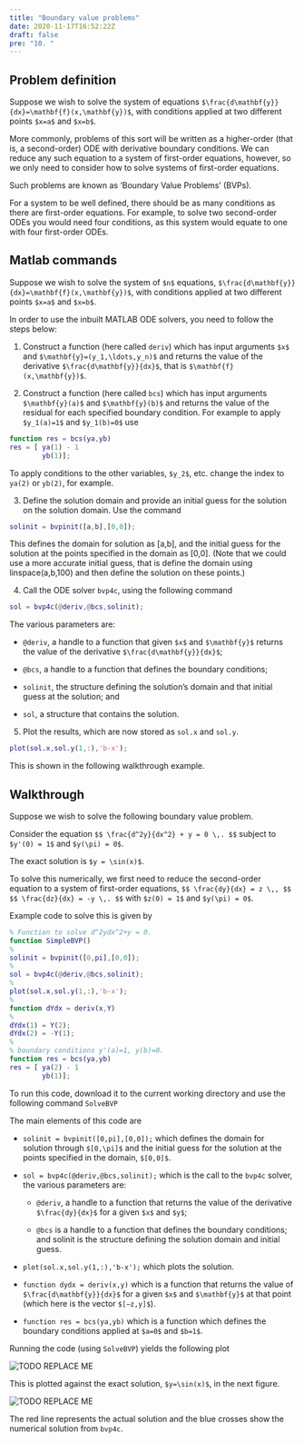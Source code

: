 ```yaml
---
title: "Boundary value problems"
date: 2020-11-17T16:52:22Z
draft: false
pre: "10. "
---
```



## Problem definition

Suppose we wish to solve the system of equations `$\frac{d\mathbf{y}}{dx}=\mathbf{f}(x,\mathbf{y})$`, with conditions applied at two different points `$x=a$` and `$x=b$`.

More commonly, problems of this sort will be written as a higher-order (that is, a second-order) ODE with derivative boundary conditions. We can reduce any such equation to a system of first-order equations, however, so we only need to consider how to solve systems of first-order equations.

Such problems are known as ‘Boundary Value Problems’ (BVPs).

For a system to be well defined, there should be as many conditions as there are first-order equations. For example, to solve two second-order ODEs you would need four conditions, as this system would equate to one with four first-order ODEs.


## Matlab commands

Suppose we wish to solve the system of `$n$` equations, `$\frac{d\mathbf{y}}{dx}=\mathbf{f}(x,\mathbf{y})$`, with conditions applied at two different points `$x=a$` and `$x=b$`.

In order to use the inbuilt MATLAB ODE solvers, you need to follow the steps below:

1. Construct a function (here called `deriv`) which has input arguments `$x$` and `$\mathbf{y}=(y_1,\ldots,y_n)$` and returns the value of the derivative `$\frac{d\mathbf{y}}{dx}$`, that is `$\mathbf{f}(x,\mathbf{y})$`.

2. Construct a function (here called `bcs`) which has input arguments `$\mathbf{y}(a)$` and `$\mathbf{y}(b)$` and returns the value of the residual for each specified boundary condition. For example to apply `$y_1(a)=1$` and `$y_1(b)=0$` use

```matlab
function res = bcs(ya,yb)
res = [ ya(1) - 1
        yb(1)];
```

To apply conditions to the other variables, `$y_2$`, etc. change the index to `ya(2)` or `yb(2)`, for example.

3. Define the solution domain and provide an initial guess for the solution on the solution domain. Use the command

```matlab
solinit = bvpinit([a,b],[0,0]);
```

This defines the domain for solution as [a,b], and the initial guess for the solution at the points specified in the domain as [0,0]. (Note that we could use a more accurate initial guess, that is define the domain using linspace(a,b,100) and then define the solution on these points.)

4. Call the ODE solver `bvp4c`, using the following command

```matlab
sol = bvp4c(@deriv,@bcs,solinit);
```

The various parameters are:

- `@deriv`, a handle to a function that given `$x$` and `$\mathbf{y}$` returns the value of the derivative `$\frac{d\mathbf{y}}{dx}$`;

- `@bcs`, a handle to a function that defines the boundary conditions;

- `solinit`, the structure defining the solution’s domain and that initial guess at the solution; and
- `sol`, a structure that contains the solution.

5. Plot the results, which are now stored as `sol.x` and `sol.y`.

```matlab
plot(sol.x,sol.y(1,:),'b-x');
```

This is shown in the following walkthrough example.



## Walkthrough

Suppose we wish to solve the following boundary value problem.

Consider the equation
`$$ \frac{d^2y}{dx^2} + y = 0 \,. $$`
subject to `$y'(0) = 1$` and `$y(\pi) = 0$`.

The exact solution is `$y = \sin(x)$`.

To solve this numerically, we first need to reduce the second-order equation to a system of first-order equations,
`$$ \frac{dy}{dx} = z \,, $$`
`$$ \frac{dz}{dx} = -y \,. $$`
with `$z(0) = 1$` and `$y(\pi) = 0$`.

Example code to solve this is given by

```matlab
% Function to solve d^2ydx^2+y = 0.
function SimpleBVP()
%
solinit = bvpinit([0,pi],[0,0]);
%
sol = bvp4c(@deriv,@bcs,solinit);
%
plot(sol.x,sol.y(1,:),'b-x');
%
function dYdx = deriv(x,Y)
%
dYdx(1) = Y(2);
dYdx(2) = -Y(1);
%
% boundary conditions y'(a)=1, y(b)=0.
function res = bcs(ya,yb)
res = [ ya(2) - 1
        yb(1)];
```

To run this code, download it to the current working directory and use the following command `SolveBVP`

The main elements of this code are

- `solinit = bvpinit([0,pi],[0,0]);`
which defines the domain for solution through `$[0,\pi]$` and the initial guess for the solution at the points specified in the domain, `$[0,0]$`.

- `sol = bvp4c(@deriv,@bcs,solinit);`
which is the call to the `bvp4c` solver, the various parameters are:

    - `@deriv`, a handle to a function that returns the value of the derivative `$\frac{dy}{dx}$` for a given `$x$` and `$y$`;

    - `@bcs` is a handle to a function that defines the boundary conditions; and
    solinit is the structure defining the solution domain and initial guess.

- `plot(sol.x,sol.y(1,:),'b-x');`
which plots the solution.

- `function dydx = deriv(x,y)`
which is a function that returns the value of `$\frac{d\mathbf{y}}{dx}$` for a given `$x$` and `$\mathbf{y}$` at that point (which here is the vector `$[−z,y]$`).

- `function res = bcs(ya,yb)`
which is a function which defines the boundary conditions applied at `$a=0$` and `$b=1$`.

Running the code (using `SolveBVP`) yields the following plot

![TODO REPLACE ME](/ScientificComputingInMatlab/images/1_5_doc_fft.png?classes=matlab-screenshot)

This is plotted against the exact solution, `$y=\sin(x)$`, in the next figure.

![TODO REPLACE ME](/ScientificComputingInMatlab/images/1_5_doc_fft.png?classes=matlab-screenshot)

The red line represents the actual solution and the blue crosses show the numerical solution from `bvp4c`.
